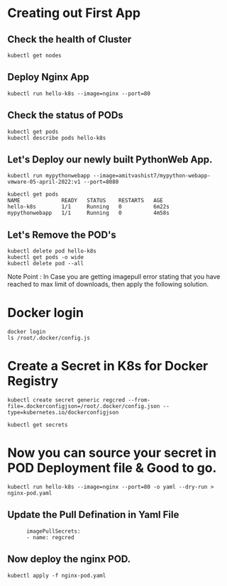 # Creating out First App

## Check the health of Cluster
```
kubectl get nodes 
```

## Deploy Nginx App
```
kubectl run hello-k8s --image=nginx --port=80
```

## Check the status of PODs 
```  
kubectl get pods 
kubectl describe pods hello-k8s
```

## Let's Deploy our newly built PythonWeb App.
```
kubectl run mypythonwebapp --image=amitvashist7/mypython-webapp-vmware-05-april-2022:v1 --port=8080
```
```
kubectl get pods
NAME             READY   STATUS    RESTARTS   AGE
hello-k8s        1/1     Running   0          6m22s
mypythonwebapp   1/1     Running   0          4m58s
```


## Let's Remove the POD's 
``` 
kubectl delete pod hello-k8s
kubectl get pods -o wide
kubectl delete pod --all
```


Note Point : In Case you are getting imagepull error stating that you have reached to max limit of downloads, then apply the following solution. 

# Docker login
```
docker login
ls /root/.docker/config.js
```

# Create a Secret in K8s for Docker Registry
```
kubectl create secret generic regcred --from-file=.dockerconfigjson=/root/.docker/config.json --type=kubernetes.io/dockerconfigjson

kubectl get secrets
```

# Now you can source your secret in POD Deployment file & Good to go. 
```
kubectl run hello-k8s --image=nginx --port=80 -o yaml --dry-run > nginx-pod.yaml
```

## Update the Pull Defination in Yaml File 
```
      imagePullSecrets:
      - name: regcred
```

## Now deploy the nginx POD.
```
kubectl apply -f nginx-pod.yaml
```

